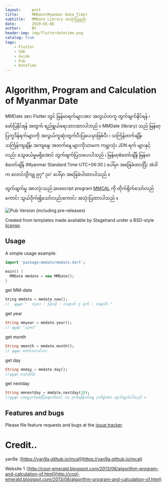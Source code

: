 ```yaml
---
layout:     post
title:      MMDate(Myanmar Date Time)
subtitle:   MMDate Library အသုံးပြုနည်း
date:       2020-05-08
author:     BY
header-img: img/flutterdatetime.png
catalog: true
tags:
    - Flutter
    - SDK
    - Guide
    - Pub
    - DateTime
---
```

# Algorithm, Program and Calculation of Myanmar Date

MMDate အား Flutter တွင် မြန်မာရက်များအား အလွယ်တကူ တွက်ချက်နိင်ရန် ၊ ဖော်ပြနိင်ရန် အတွက် ရည်ရွယ်ရေးသားထားပါဘည် ။ MMDate (library) သည် မြန်မာ့ပြက္ခဒိန်ရက်များကို အလွယ်ကူဆုံးတွက်ပီးပြပေးမှာဖြစ်ပီး ၊ သင်္ကြန်တက်ချိန်၊ သင်္ကြန်ကျချိန်၊ အကျနေ့၊ အတက်နေ့ များကိုသာမက ကမ္ဘာသုံး JDN ရက် များနှင့်လည်း သွေဖယ်မှုမရှိအောင် တွက်ချက်ပြသပေးပါသည် ၊ မြန်မာ့စံတော်ချ်ိန် မြန်မာစံတော်ချိန် (Myanmar Standard Time UTC+06:30 ) ပေါ်မှာ အခြေခံထားပြီး အဲဒါက လောင်ဂျီကျု ၉၇° ၃၀' ပေါ်မှာ အခြေခံပါထားပါသည် ။

တွက်ချက်မှု အားလုံးသည် javascript program [MMCAL](https://yan9a.github.io/mcal) ကို တိုက်ရိုက်သော်လည်ကောင်း သွယ်ဝိုက်၍သော်လည်းကောင်း အသုံးပြထားပါသည် ။

![Pub Version (including pre-releases)](https://img.shields.io/pub/v/mmdate?include_prereleases&label=MMDate&logo=green&style=flat-square)


Created from templates made available by Stagehand under a BSD-style
[license](https://github.com/dart-lang/stagehand/blob/master/LICENSE).

## Usage

A simple usage example:

```dart
import 'package:mmdate/mmdate.dart';

main() {
  MMDate mmdate = new MMDate();
}
```

get MM-date
```dart
Sting mmdate = mmdate.now();
//  နမှုနာ "  ၁၃၈၁ : ပြာသို : လဆုတ် ၄ ရက် : တနင်္လာ "
```

get year
```dart
String mmyear = mmdate.year();
// နမှုနာ "၁၃၈၁"
```

get month
```dart
String mmonth = mmdate.month();
// နမှုနာ တော်သလင်းလ
```

get day
```dart
String mmday = mmdate.day();
//နမှုနာ သောကြာ
```
get nextday
```dart
String mmnextday = mmdate.nextday(10);
//နမှုနာ ယနေ့၇က်မှစပြီးနောက်ထပ် ၁၀ ၇က်မြောက်နေ့ ၇က်စွဲအား တွက်ချက်ပါသည် ။
```
## Features and bugs

Please file feature requests and bugs at the [issue tracker][tracker].

[tracker]: http://example.com/issues/replaceme

# Credit..

yan9a  :[https://yan9a.github.io/mcal](https://yan9a.github.io/mcal)

Website 1 :[http://cool-emerald.blogspot.com/2013/06/algorithm-program-and-calculation-of.html](http://cool-emerald.blogspot.com/2013/06/algorithm-program-and-calculation-of.html)

